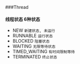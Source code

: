 ###Thread

#### 线程状态 6种状态
* NEW `新建状态, 未运行`
* RUNNABLE `运行状态`
* BLOCKED `阻塞状态`
* WAITING `无限等待状态`
* TIMED_WAITING `有时间限制等待`
* TERMINATED `终止状态`
